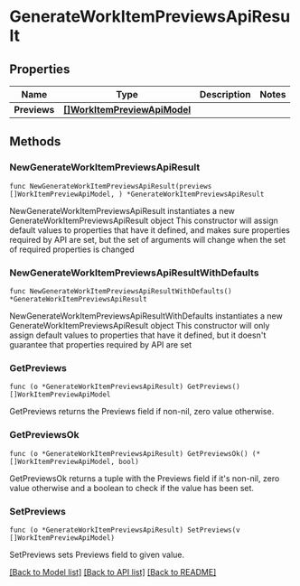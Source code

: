 # GenerateWorkItemPreviewsApiResult

## Properties

Name | Type | Description | Notes
------------ | ------------- | ------------- | -------------
**Previews** | [**[]WorkItemPreviewApiModel**](WorkItemPreviewApiModel.md) |  | 

## Methods

### NewGenerateWorkItemPreviewsApiResult

`func NewGenerateWorkItemPreviewsApiResult(previews []WorkItemPreviewApiModel, ) *GenerateWorkItemPreviewsApiResult`

NewGenerateWorkItemPreviewsApiResult instantiates a new GenerateWorkItemPreviewsApiResult object
This constructor will assign default values to properties that have it defined,
and makes sure properties required by API are set, but the set of arguments
will change when the set of required properties is changed

### NewGenerateWorkItemPreviewsApiResultWithDefaults

`func NewGenerateWorkItemPreviewsApiResultWithDefaults() *GenerateWorkItemPreviewsApiResult`

NewGenerateWorkItemPreviewsApiResultWithDefaults instantiates a new GenerateWorkItemPreviewsApiResult object
This constructor will only assign default values to properties that have it defined,
but it doesn't guarantee that properties required by API are set

### GetPreviews

`func (o *GenerateWorkItemPreviewsApiResult) GetPreviews() []WorkItemPreviewApiModel`

GetPreviews returns the Previews field if non-nil, zero value otherwise.

### GetPreviewsOk

`func (o *GenerateWorkItemPreviewsApiResult) GetPreviewsOk() (*[]WorkItemPreviewApiModel, bool)`

GetPreviewsOk returns a tuple with the Previews field if it's non-nil, zero value otherwise
and a boolean to check if the value has been set.

### SetPreviews

`func (o *GenerateWorkItemPreviewsApiResult) SetPreviews(v []WorkItemPreviewApiModel)`

SetPreviews sets Previews field to given value.



[[Back to Model list]](../README.md#documentation-for-models) [[Back to API list]](../README.md#documentation-for-api-endpoints) [[Back to README]](../README.md)


